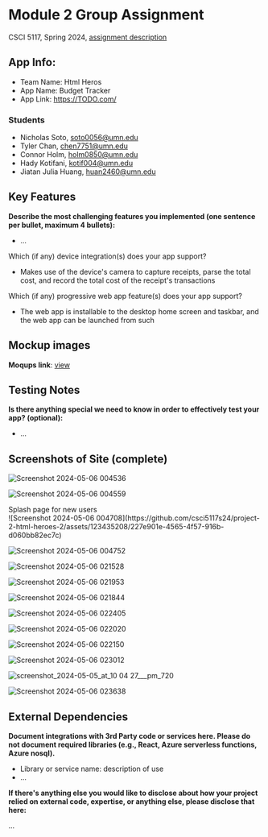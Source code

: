 # Module 2 Group Assignment

CSCI 5117, Spring 2024, [assignment description](https://canvas.umn.edu/courses/413159/pages/project-2)

## App Info:

* Team Name: Html Heros
* App Name: Budget  Tracker
* App Link: <https://TODO.com/>

### Students

* Nicholas Soto, soto0056@umn.edu
* Tyler Chan, chen7751@umn.edu
* Connor Holm, holm0850@umn.edu
* Hady Kotifani, kotif004@umn.edu
* Jiatan Julia Huang, huan2460@umn.edu


## Key Features

**Describe the most challenging features you implemented
(one sentence per bullet, maximum 4 bullets):**

* ...

Which (if any) device integration(s) does your app support?

* Makes use of the device's camera to capture receipts, parse the total cost, and record the total cost of the receipt's transactions

Which (if any) progressive web app feature(s) does your app support?

* The web app is installable to the desktop home screen and taskbar, and the web app can be launched from such 

## Mockup images

<!--**[Add images/photos that show your mockup](https://stackoverflow.com/questions/10189356/how-to-add-screenshot-to-readmes-in-github-repository) along with a very brief caption:**-->

**Moqups link**: [view](https://app.moqups.com/MolanEiXTv5dRkIHmLJw9Vv9nZvL2oid/view/page/ad64222d5)

<!--![](https://media.giphy.com/media/26ufnwz3wDUli7GU0/giphy.gif)-->


## Testing Notes

**Is there anything special we need to know in order to effectively test your app? (optional):**

* ...



## Screenshots of Site (complete)

![Screenshot 2024-05-06 004536](https://github.com/csci5117s24/project-2-html-heroes-2/assets/123435208/c2ac2299-39b5-45c3-aaff-68a66d155b64)

![Screenshot 2024-05-06 004559](https://github.com/csci5117s24/project-2-html-heroes-2/assets/123435208/9908223a-4ebd-4b64-b003-c35f0d22eafa)
<figcaption>Splash page for new users</figcaption>
![Screenshot 2024-05-06 004708](https://github.com/csci5117s24/project-2-html-heroes-2/assets/123435208/227e901e-4565-4f57-916b-d060bb82ec7c)

![Screenshot 2024-05-06 004752](https://github.com/csci5117s24/project-2-html-heroes-2/assets/123435208/15f60f21-be1f-4ef1-a2f4-11c71c8d4084)

![Screenshot 2024-05-06 021528](https://github.com/csci5117s24/project-2-html-heroes-2/assets/123435208/a905d4d2-5933-429b-9fa4-66ca5103f943)

![Screenshot 2024-05-06 021953](https://github.com/csci5117s24/project-2-html-heroes-2/assets/123435208/9adc5d4a-e8fc-4269-9590-33fbcc413a88)

![Screenshot 2024-05-06 021844](https://github.com/csci5117s24/project-2-html-heroes-2/assets/123435208/ae02c253-4d85-4356-9abb-77eb0ab689d8)

![Screenshot 2024-05-06 022405](https://github.com/csci5117s24/project-2-html-heroes-2/assets/123435208/e6de4ced-5458-48d9-89eb-76fc539feeb4)

![Screenshot 2024-05-06 022020](https://github.com/csci5117s24/project-2-html-heroes-2/assets/123435208/a92ebd06-392e-4f73-8de9-dd67f01f04a3)

![Screenshot 2024-05-06 022150](https://github.com/csci5117s24/project-2-html-heroes-2/assets/123435208/0355e12e-81e6-440d-876c-99e494f8f1c3)

![Screenshot 2024-05-06 023012](https://github.com/csci5117s24/project-2-html-heroes-2/assets/123435208/b7b36210-ccda-4597-8185-3b33370bf378)

![screenshot_2024-05-05_at_10 04 27___pm_720](https://github.com/csci5117s24/project-2-html-heroes-2/assets/123435208/b329cffb-8f2e-441f-a4ae-83347c270d2e)

![Screenshot 2024-05-06 023638](https://github.com/csci5117s24/project-2-html-heroes-2/assets/123435208/92f0e711-caa1-40d9-a6fc-5e9d4a820f7b)

## External Dependencies

**Document integrations with 3rd Party code or services here.
Please do not document required libraries (e.g., React, Azure serverless functions, Azure nosql).**

* Library or service name: description of use
* ...

**If there's anything else you would like to disclose about how your project
relied on external code, expertise, or anything else, please disclose that
here:**

...
